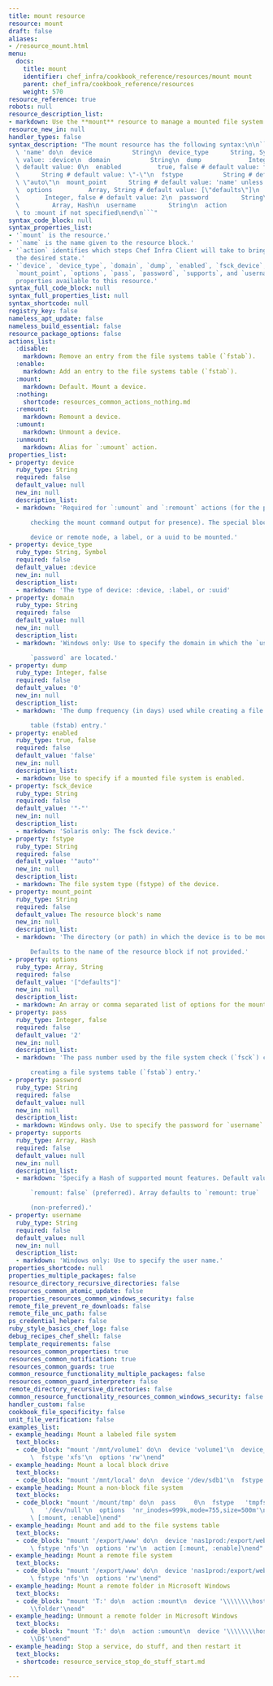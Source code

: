 ```yaml
---
title: mount resource
resource: mount
draft: false
aliases:
- /resource_mount.html
menu:
  docs:
    title: mount
    identifier: chef_infra/cookbook_reference/resources/mount mount
    parent: chef_infra/cookbook_reference/resources
    weight: 570
resource_reference: true
robots: null
resource_description_list:
- markdown: Use the **mount** resource to manage a mounted file system.
resource_new_in: null
handler_types: false
syntax_description: "The mount resource has the following syntax:\n\n``` ruby\nmount\
  \ 'name' do\n  device           String\n  device_type      String, Symbol # default\
  \ value: :device\n  domain           String\n  dump             Integer, false #\
  \ default value: 0\n  enabled          true, false # default value: false\n  fsck_device\
  \      String # default value: \"-\"\n  fstype           String # default value:\
  \ \"auto\"\n  mount_point      String # default value: 'name' unless specified\n\
  \  options          Array, String # default value: [\"defaults\"]\n  pass      \
  \       Integer, false # default value: 2\n  password         String\n  supports\
  \         Array, Hash\n  username         String\n  action           Symbol # defaults\
  \ to :mount if not specified\nend\n```"
syntax_code_block: null
syntax_properties_list:
- '`mount` is the resource.'
- '`name` is the name given to the resource block.'
- '`action` identifies which steps Chef Infra Client will take to bring the node into
  the desired state.'
- '`device`, `device_type`, `domain`, `dump`, `enabled`, `fsck_device`, `fstype`,
  `mount_point`, `options`, `pass`, `password`, `supports`, and `username` are the
  properties available to this resource.'
syntax_full_code_block: null
syntax_full_properties_list: null
syntax_shortcode: null
registry_key: false
nameless_apt_update: false
nameless_build_essential: false
resource_package_options: false
actions_list:
  :disable:
    markdown: Remove an entry from the file systems table (`fstab`).
  :enable:
    markdown: Add an entry to the file systems table (`fstab`).
  :mount:
    markdown: Default. Mount a device.
  :nothing:
    shortcode: resources_common_actions_nothing.md
  :remount:
    markdown: Remount a device.
  :umount:
    markdown: Unmount a device.
  :unmount:
    markdown: Alias for `:umount` action.
properties_list:
- property: device
  ruby_type: String
  required: false
  default_value: null
  new_in: null
  description_list:
  - markdown: 'Required for `:umount` and `:remount` actions (for the purpose of

      checking the mount command output for presence). The special block

      device or remote node, a label, or a uuid to be mounted.'
- property: device_type
  ruby_type: String, Symbol
  required: false
  default_value: :device
  new_in: null
  description_list:
  - markdown: 'The type of device: :device, :label, or :uuid'
- property: domain
  ruby_type: String
  required: false
  default_value: null
  new_in: null
  description_list:
  - markdown: 'Windows only: Use to specify the domain in which the `username` and

      `password` are located.'
- property: dump
  ruby_type: Integer, false
  required: false
  default_value: '0'
  new_in: null
  description_list:
  - markdown: 'The dump frequency (in days) used while creating a file systems

      table (fstab) entry.'
- property: enabled
  ruby_type: true, false
  required: false
  default_value: 'false'
  new_in: null
  description_list:
  - markdown: Use to specify if a mounted file system is enabled.
- property: fsck_device
  ruby_type: String
  required: false
  default_value: '"-"'
  new_in: null
  description_list:
  - markdown: 'Solaris only: The fsck device.'
- property: fstype
  ruby_type: String
  required: false
  default_value: '"auto"'
  new_in: null
  description_list:
  - markdown: The file system type (fstype) of the device.
- property: mount_point
  ruby_type: String
  required: false
  default_value: The resource block's name
  new_in: null
  description_list:
  - markdown: 'The directory (or path) in which the device is to be mounted.

      Defaults to the name of the resource block if not provided.'
- property: options
  ruby_type: Array, String
  required: false
  default_value: '["defaults"]'
  new_in: null
  description_list:
  - markdown: An array or comma separated list of options for the mount.
- property: pass
  ruby_type: Integer, false
  required: false
  default_value: '2'
  new_in: null
  description_list:
  - markdown: 'The pass number used by the file system check (`fsck`) command while

      creating a file systems table (`fstab`) entry.'
- property: password
  ruby_type: String
  required: false
  default_value: null
  new_in: null
  description_list:
  - markdown: Windows only. Use to specify the password for `username`.
- property: supports
  ruby_type: Array, Hash
  required: false
  default_value: null
  new_in: null
  description_list:
  - markdown: 'Specify a Hash of supported mount features. Default value:

      `remount: false` (preferred). Array defaults to `remount: true`

      (non-preferred).'
- property: username
  ruby_type: String
  required: false
  default_value: null
  new_in: null
  description_list:
  - markdown: 'Windows only: Use to specify the user name.'
properties_shortcode: null
properties_multiple_packages: false
resource_directory_recursive_directories: false
resources_common_atomic_update: false
properties_resources_common_windows_security: false
remote_file_prevent_re_downloads: false
remote_file_unc_path: false
ps_credential_helper: false
ruby_style_basics_chef_log: false
debug_recipes_chef_shell: false
template_requirements: false
resources_common_properties: true
resources_common_notification: true
resources_common_guards: true
common_resource_functionality_multiple_packages: false
resources_common_guard_interpreter: false
remote_directory_recursive_directories: false
common_resource_functionality_resources_common_windows_security: false
handler_custom: false
cookbook_file_specificity: false
unit_file_verification: false
examples_list:
- example_heading: Mount a labeled file system
  text_blocks:
  - code_block: "mount '/mnt/volume1' do\n  device 'volume1'\n  device_type :label\n\
      \  fstype 'xfs'\n  options 'rw'\nend"
- example_heading: Mount a local block drive
  text_blocks:
  - code_block: "mount '/mnt/local' do\n  device '/dev/sdb1'\n  fstype 'ext3'\nend"
- example_heading: Mount a non-block file system
  text_blocks:
  - code_block: "mount '/mount/tmp' do\n  pass     0\n  fstype   'tmpfs'\n  device\
      \   '/dev/null'\n  options  'nr_inodes=999k,mode=755,size=500m'\n  action  \
      \ [:mount, :enable]\nend"
- example_heading: Mount and add to the file systems table
  text_blocks:
  - code_block: "mount '/export/www' do\n  device 'nas1prod:/export/web_sites'\n \
      \ fstype 'nfs'\n  options 'rw'\n  action [:mount, :enable]\nend"
- example_heading: Mount a remote file system
  text_blocks:
  - code_block: "mount '/export/www' do\n  device 'nas1prod:/export/web_sites'\n \
      \ fstype 'nfs'\n  options 'rw'\nend"
- example_heading: Mount a remote folder in Microsoft Windows
  text_blocks:
  - code_block: "mount 'T:' do\n  action :mount\n  device '\\\\\\\\hostname.example.com\\\
      \\folder'\nend"
- example_heading: Unmount a remote folder in Microsoft Windows
  text_blocks:
  - code_block: "mount 'T:' do\n  action :umount\n  device '\\\\\\\\hostname.example.com\\\
      \\D$'\nend"
- example_heading: Stop a service, do stuff, and then restart it
  text_blocks:
  - shortcode: resource_service_stop_do_stuff_start.md

---
```

